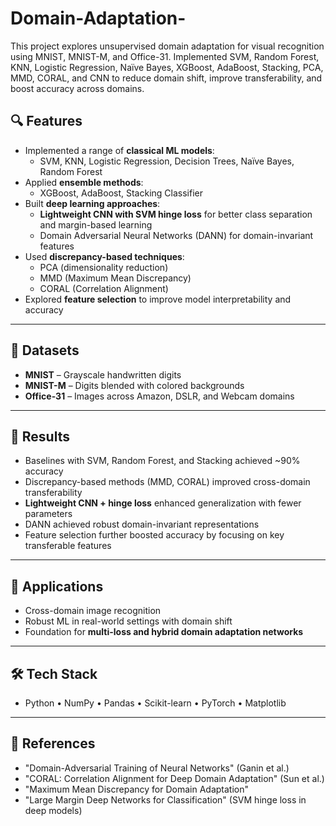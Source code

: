 # Domain-Adaptation-
This project explores unsupervised domain adaptation for visual recognition using MNIST, MNIST-M, and Office-31. Implemented SVM, Random Forest, KNN, Logistic Regression, Naïve Bayes, XGBoost, AdaBoost, Stacking, PCA, MMD, CORAL, and CNN to reduce domain shift, improve transferability, and boost accuracy across domains.



## 🔍 Features
- Implemented a range of **classical ML models**:
  - SVM, KNN, Logistic Regression, Decision Trees, Naïve Bayes, Random Forest  
- Applied **ensemble methods**:
  - XGBoost, AdaBoost, Stacking Classifier  
- Built **deep learning approaches**:
  - **Lightweight CNN with SVM hinge loss** for better class separation and margin-based learning  
  - Domain Adversarial Neural Networks (DANN) for domain-invariant features  
- Used **discrepancy-based techniques**:
  - PCA (dimensionality reduction)  
  - MMD (Maximum Mean Discrepancy)  
  - CORAL (Correlation Alignment)  
- Explored **feature selection** to improve model interpretability and accuracy  

---

## 📂 Datasets
- **MNIST** – Grayscale handwritten digits  
- **MNIST-M** – Digits blended with colored backgrounds  
- **Office-31** – Images across Amazon, DSLR, and Webcam domains  

---

## 🚀 Results
- Baselines with SVM, Random Forest, and Stacking achieved ~90% accuracy  
- Discrepancy-based methods (MMD, CORAL) improved cross-domain transferability  
- **Lightweight CNN + hinge loss** enhanced generalization with fewer parameters  
- DANN achieved robust domain-invariant representations  
- Feature selection further boosted accuracy by focusing on key transferable features  

---

## 📌 Applications
- Cross-domain image recognition  
- Robust ML in real-world settings with domain shift  
- Foundation for **multi-loss and hybrid domain adaptation networks**  

---

## 🛠️ Tech Stack
- Python • NumPy • Pandas • Scikit-learn • PyTorch • Matplotlib  

---

## 📖 References
- "Domain-Adversarial Training of Neural Networks" (Ganin et al.)  
- "CORAL: Correlation Alignment for Deep Domain Adaptation" (Sun et al.)  
- "Maximum Mean Discrepancy for Domain Adaptation"  
- "Large Margin Deep Networks for Classification" (SVM hinge loss in deep models)  
